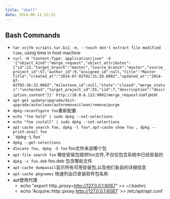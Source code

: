 ```yaml
---
title: "shell"
date: 2014-06-11 23:31
---
```

## Bash Commands ##

+ ``tar xvjfm scripts.tar.bz2``, ``-m, --touch don't extract file modified time``, using time in host machine
+ ``curl -H "Content-Type: application/json" -d '{"object_kind":"merge_request","object_attributes":{"id":22,"target_branch":"master","source_branch":"master","source_project_id":57,"author_id":9,"assignee_id":null,"title":"Master Title","created_at":"2014-07-02T02:31:20.000Z","updated_at":"2014-07-02T02:36:33.008Z","milestone_id":null,"state":"closed","merge_status":"unchecked","target_project_id":55,"iid":7,"descrinption":"description_content"}}' http://10.0.6.122:9002/merge_request`` curl post
+ ``apt-get update/upgrade/dist-upgrade/autoclean/autoremove/clean/remove/purge``
+ ``dpkg-reconfigure foo``重新配置
+ ``echo "foo hold" | sudo dpkg --set-selections``
+ ``echo "foo install" | sudo dpkg --set-selections``
+ ``apt-cache search foo, dpkg -l foo*``, ``apt-cache show foo , dpkg --print-avail foo``
+ ``dpkg -L foo`
+ ``dpkg --get-selections``
+ ``dlocate foo, dpkg -S foo`` foo文件来自哪个包
+ ``apt-file search foo`` 哪些安装包提供foo文件,不仅仅包含系统中已经安装的
+ ``dpkg -c foo.deb`` foo.deb 包含哪些文件
+ ``apt-cache dumpavail``显示所有可用安装包,以及他们各自的详细信息
+ ``apt-cache pkgnames`` 快速列出已安装软件包名称
+ apt使用代理
  + echo "export http_proxy=http://127.0.0.1:8087" >> ~/.bashrc
  + echo 'Acquire::http::proxy http://127.0.0.1:8087' >> /etc/apt/apt.conf 
